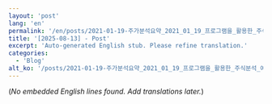 ```yaml
---
layout: 'post'
lang: 'en'
permalink: '/en/posts/2021-01-19-주가분석요약_2021_01_19_프로그램을_활용한_주식분석_예상결과_08_44_33/'
title: '[2025-08-13] - Post'
excerpt: 'Auto-generated English stub. Please refine translation.'
categories:
  - 'Blog'
alt_ko: '/posts/2021-01-19-주가분석요약_2021_01_19_프로그램을_활용한_주식분석_예상결과_08_44_33/'
---
```


(*No embedded English lines found. Add translations later.*)
